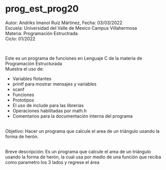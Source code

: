 # prog_est_prog20
Autor: Andriks Imanol Ruiz Mártinez, Fecha: 03/03/2022 <br>
Escuela: Universidad del Valle de Mexico Campus Villahermosa <br>
Materia: Programación Estructrada <br>
Ciclo: 01/2022</p>
<br>
<p>Este es un programa de  funciones en Lenguaje C de la materia de Programación Estructurada<br>
Muestra el uso de:
  <ul>
    <li>Variables flotantes</li>
    <li>printf para mostrar mensajes y variables</li>
    <li>scanf</li>
    <li>Funciones</li>
    <li>Prototipos</li>
    <li>El uso de include para las librerias</li>
    <li>Operaciones habilitadas por math.h</li>
    <li>Comentarios para la documentación interna del programa</li>
    </ul>
    </p>
<br>
Objetivo: Hacer un programa que calcule el area de un triángulo usando la forma de herón.
<br>
<br>
<p>Breve descripción:
Es un programa que calcule el area de un triángulo usando la forma de herón, 
la cual usa por medio de una función que reciba como parametro los 3 lados y regrese el área
<br>
</p>